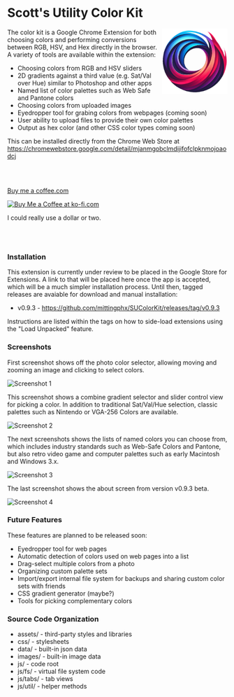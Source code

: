 # Scott's Utility Color Kit

<img src="images/color-picker-logo.png" align="right" 
  alt="Color Kollector logo by Scott Mitting" 
  width="150" height="150" />

The color kit is a Google Chrome Extension for both choosing colors 
and performing conversions between RGB, HSV, and Hex directly in the browser.
A variety of tools are available within the extension:

* Choosing colors from RGB and HSV sliders
* 2D gradients against a third value (e.g. Sat/Val over Hue) similar to Photoshop and other apps
* Named list of color palettes such as Web Safe and Pantone colors
* Choosing colors from uploaded images
* Eyedropper tool for grabing colors from webpages (coming soon)
* User ability to upload files to provide their own color palettes
* Output as hex color (and other CSS color types coming soon)

This can be installed directly from the Chrome Web Store at <a href="https://chromewebstore.google.com/detail/mjanmgobclmdijifofclpknmojoaodcj">https://chromewebstore.google.com/detail/mjanmgobclmdijifofclpknmojoaodcj</a>

<br><br>

<a href="https://buymeacoffee.com/scottmitting" target="_blank">Buy me a coffee.com</a>

<a href="https://ko-fi.com/N4N2113HUS" target="_blank">
     <img height="36" style="border:0;height:36px;" src="https://storage.ko-fi.com/cdn/kofi2.png?v=3" alt="Buy Me a Coffee at ko-fi.com">
</a>

I could really use a dollar or two.


<br><br>

### Installation

This extension is currently under review to be placed in the Google Store for Extensions.  A link to that will be placed here once the app is accepted, which will be a much simpler installation process.  Until then, tagged releases are avaiable for download and manual installation:

* v0.9.3 - https://github.com/mittingphx/SUColorKit/releases/tag/v0.9.3

Instructions are listed within the tags on how to side-load extensions using the "Load Unpacked" feature.


### Screenshots

First screenshot shows off the photo color selector, allowing moving and zooming an image and clicking to select colors.

<img src="https://github.com/mittingphx/SUColorKit/blob/main/assets/screenshots/ColorKit-Screenshot-1.png" alt="Screenshot 1">

This screenshot shows a combine gradient selector and slider control view for picking a color.
In addition to traditional Sat/Val/Hue selection, classic palettes such as Nintendo or VGA-256 Colors are available. 

<img src="https://github.com/mittingphx/SUColorKit/blob/main/assets/screenshots/ColorKit-Screenshot-2.png" alt="Screenshot 2">

The next screenshots shows the lists of named colors you can choose from, which includes
industry standards such as Web-Safe Colors and Pantone, but also retro
video game and computer palettes such as early Macintosh and Windows 3.x.

<img src="https://github.com/mittingphx/SUColorKit/blob/main/assets/screenshots/ColorKit-Screenshot-3.png" alt="Screenshot 3">

The last screenshot shows the about screen from version v0.9.3 beta.

<img src="https://github.com/mittingphx/SUColorKit/blob/main/assets/screenshots/ColorKit-Screenshot-4.png" alt="Screenshot 4">



### Future Features

These features are planned to be released soon:

* Eyedropper tool for web pages
* Automatic detection of colors used on web pages into a list
* Drag-select multiple colors from a photo
* Organizing custom palette sets
* Import/export internal file system for backups and sharing custom color sets with friends
* CSS gradient generator (maybe?)
* Tools for picking complementary colors


### Source Code Organization

* assets/ - third-party styles and libraries
* css/ - stylesheets
* data/ - built-in json data
* images/ - built-in image data 
* js/ - code root
* js/fs/ - virtual file system code
* js/tabs/ - tab views
* js/util/ - helper methods

